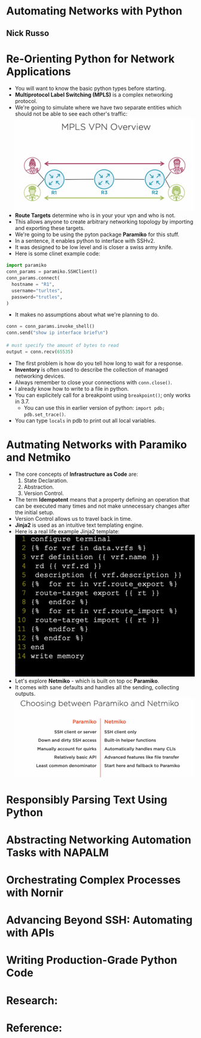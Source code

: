# Automating Networks with Python
## Nick Russo

# Re-Orienting Python for Network Applications
- You will want to know the basic python types before starting.
- **Multiprotocol Label Switching (MPLS)** is a complex networking protocol.
- We're going to simulate where we have two separate entities which should not be able to see each other's traffic:
![MPLX VPN Overview](images/mpls-vpn-overview.png)
- **Route Targets** determine who is in your your vpn and who is not.
- This allows anyone to create arbitrary networking topology by importing and exporting these targets.
- We're going to be using the pyton package **Paramiko** for this stuff.
- In a sentence, it enables python to interface with SSHv2.
- It was designed to be low level and is closer a swiss army knife.
- Here is some clinet example code:
```python
import paramiko
conn_params = paramiko.SSHClient()
conn_params.connect(
  hostname = "R1",
  username="turltes",
  password="trutles",
)
```
- It makes no assumptions about what we're planning to do.
```python
conn = conn_params.invoke_shell()
conn.send("show ip interface brief\n")

# must specify the amount of bytes to read
output = conn.recv(65535)
```
- The first problem is how do you tell how long to wait for a response.
- **Inventory** is often used to describe the collection of managed networking devices.
- Always remember to close your connections with `conn.close()`.
- I already know how to write to a file in python.
- You can explicitely call for a breakpoint using `breakpoint()`; only works in 3.7.
  * You can use this in earlier version of python: `import pdb; pdb.set_trace()`.
- You can type `locals` in pdb to print out all local variables.


# Autmating Networks with Paramiko and Netmiko
- The core concepts of **Infrastructure as Code** are:
  1. State Declaration.
  2. Abstraction.
  3. Version Control.
- The term **Idempotent** means that a property defining an operation that can be executed many times and not make unnecessary changes after the initial setup.
- Version Control allows us to travel back in time.
- **Jinja2** is used as an intuitive text templating engine.
- Here is a real life example Jinja2 template:
![Jinj2 Template](images/jinja2-template.png)
- Let's explore **Netmiko** - which is built on top oc **Paramiko**.
- It comes with sane defaults and handles all the sending, collecting outputs.
![Paramiko vs Netmiko](images/paramiko-vs-netmiko.png)


# Responsibly Parsing Text Using Python

# Abstracting Networking Automation Tasks with NAPALM

# Orchestrating Complex Processes with Nornir

# Advancing Beyond SSH: Automating with APIs

# Writing Production-Grade Python Code

# Research:


# Reference:
